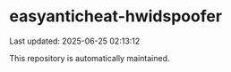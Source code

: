 # easyanticheat-hwidspoofer

Last updated: 2025-06-25 02:13:12

This repository is automatically maintained.
